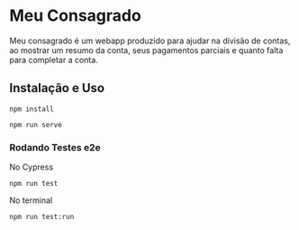 # Meu Consagrado

Meu consagrado é um webapp produzido para ajudar na divisão de contas, ao mostrar um resumo da conta, seus pagamentos parciais e quanto falta para completar a conta.

## Instalação e Uso
```
npm install
```
```
npm run serve
```

### Rodando Testes e2e
No Cypress
```
npm run test
```
No terminal
```
npm run test:run
```
